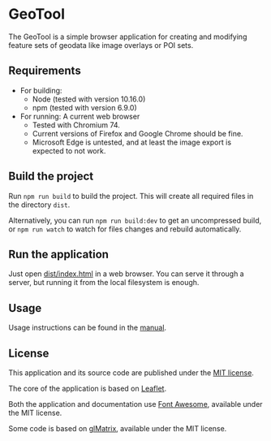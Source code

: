 # GeoTool

The GeoTool is a simple browser application for creating and modifying feature sets of geodata
like image overlays or POI sets.

## Requirements

* For building:
  * Node (tested with version 10.16.0)
  * npm (tested with version 6.9.0)
* For running: A current web browser
  * Tested with Chromium 74.
  * Current versions of Firefox and Google Chrome should be fine.
  * Microsoft Edge is untested, and at least the image export is expected to not work.

## Build the project

Run `npm run build` to build the project. This will create all required files in the directory `dist`.

Alternatively, you can run `npm run build:dev` to get an uncompressed build, or `npm run watch` to
watch for files changes and rebuild automatically.

## Run the application

Just open [dist/index.html](dist/index.html) in a web browser. You can serve it through a server, but
running it from the local filesystem is enough.

## Usage

Usage instructions can be found in the [manual](docs/MANUAL.md).

## License

This application and its source code are published under the [MIT license](LICENSE).

The core of the application is based on [Leaflet](https://github.com/Leaflet/Leaflet).

Both the application and documentation use [Font Awesome](https://github.com/FortAwesome/Font-Awesome),
available under the MIT license.

Some code is based on [glMatrix](https://github.com/toji/gl-matrix), available under the MIT license.

